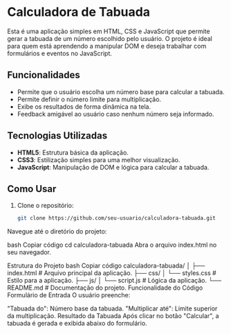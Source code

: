 # Calculadora de Tabuada

Esta é uma aplicação simples em HTML, CSS e JavaScript que permite gerar a tabuada de um número escolhido pelo usuário. O projeto é ideal para quem está aprendendo a manipular DOM e deseja trabalhar com formulários e eventos no JavaScript.

## Funcionalidades

- Permite que o usuário escolha um número base para calcular a tabuada.
- Permite definir o número limite para multiplicação.
- Exibe os resultados de forma dinâmica na tela.
- Feedback amigável ao usuário caso nenhum número seja informado.

## Tecnologias Utilizadas

- **HTML5**: Estrutura básica da aplicação.
- **CSS3**: Estilização simples para uma melhor visualização.
- **JavaScript**: Manipulação de DOM e lógica para calcular a tabuada.

## Como Usar

1. Clone o repositório:

   ```bash
   git clone https://github.com/seu-usuario/calculadora-tabuada.git
Navegue até o diretório do projeto:

bash
Copiar código
cd calculadora-tabuada
Abra o arquivo index.html no seu navegador.

Estrutura do Projeto
bash
Copiar código
calculadora-tabuada/
│
├── index.html        # Arquivo principal da aplicação.
├── css/
│   └── styles.css    # Estilo para a aplicação.
├── js/
│   └── script.js     # Lógica da aplicação.
└── README.md         # Documentação do projeto.
Funcionalidade do Código
Formulário de Entrada
O usuário preenche:

"Tabuada do": Número base da tabuada.
"Multiplicar até": Limite superior da multiplicação.
Resultado da Tabuada
Após clicar no botão "Calcular", a tabuada é gerada e exibida abaixo do formulário.
